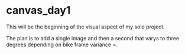 # canvas_day1

This will be the beginning of the visual aspect of my solo project.

The plan is to add a single image and then a second that varys to three degrees depending on bike frame variance =.
